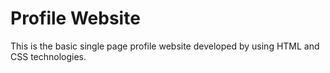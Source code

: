 # Profile Website
This is the basic single page profile website developed by using HTML and CSS technologies. 
